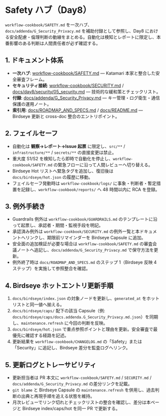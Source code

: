 # Safety ハブ（Day8）

`workflow-cookbook/SAFETY.md` を一次ハブ、`docs/addenda/G_Security_Privacy.md` を補助付録として参照し、Day8 における安全配慮・倫理判断の動線をまとめる。自動化は検知とレポートに限定し、本番影響のある判断は人間責任者が必ず確認する。

## 1. ドキュメント体系
- **一次ハブ**: [workflow-cookbook/SAFETY.md](../workflow-cookbook/SAFETY.md) — Katamari 本家と整合した安全審査フレーム。
- **セキュリティ接続**: [workflow-cookbook/SECURITY.md](../workflow-cookbook/SECURITY.md) / [docs/day8/security/05_security.md](day8/security/05_security.md) — 技術的な緩和策とチェックリスト。
- **付録**: [docs/addenda/G_Security_Privacy.md](addenda/G_Security_Privacy.md) — キー管理・ログ衛生・通信保護の運用ノート。
- **索引用**: [docs/ROADMAP_AND_SPECS.md](ROADMAP_AND_SPECS.md) / [docs/README.md](README.md) — Birdseye 更新と cross-doc 整合のエントリポイント。

## 2. フェイルセーフ
- 自動化は **観察→レポート→Issue 起票** に限定し、`src/**` / `infrastructure/**` / `secrets/**` の直接変更は禁止。
- 重大度 S1/S2 を検知したら即時で自動化を停止し、`workflow-cookbook/SAFETY.md` の緊急フローに沿って人間レビューへ切り替える。
- Birdseye Hot リストへ緊急タグを追加し、復旧後は `docs/birdseye/hot.json` の履歴に移動。
- フェイルセーフ発動時は `workflow-cookbook/logs/` に事象・判断者・暫定措置を記録し、`workflow-cookbook/reports/` へ 48 時間以内に RCA を登録。

## 3. 例外手続き
- Guardrails 例外は `workflow-cookbook/GUARDRAILS.md` のテンプレートに沿って起票し、承認者・期間・監視手段を明記。
- 承認済み例外は `workflow-cookbook/SECURITY.md` の例外一覧と本ドキュメントへリンクし、期限前リマインダーを Birdseye Capsule に追加。
- 安全面の追加検証が必要な場合は `workflow-cookbook/SAFETY.md` の審査会議ノートへ追記し、`docs/addenda/G_Security_Privacy.md` で保守方法を更新。
- 例外終了時は `docs/ROADMAP_AND_SPECS.md` のステップ 1（Birdseye 反映 4 ステップ）を実施して参照整合を確認。

## 4. Birdseye ホットエントリ更新手順
1. `docs/birdseye/index.json` の対象ノードを更新し、`generated_at` をホットリストと同一値へ揃える。
2. `docs/birdseye/caps/` 配下の該当 Capsule（例: `docs/birdseye/caps/docs.addenda.G_Security_Privacy.md.json`）を同期し、`maintenance.refresh` に今回の判断を反映。
3. `docs/birdseye/hot.json` で重点参照ポイントと理由を更新。安全審査で最優先に確認する経路を記述。
4. 更新結果を `workflow-cookbook/CHANGELOG.md` の「Safety」または「Security」に追記し、Birdseye 差分を監査ログへリンク。

## 5. 更新ログとトレーサビリティ
- 更新担当者は PR 本文に `workflow-cookbook/SAFETY.md` / `SECURITY.md` / `docs/addenda/G_Security_Privacy.md` の差分リンクを記載。
- `git blame` と Birdseye Capsule の `maintenance.refresh` を併用し、過去判断の出典と再現手順を追える状態を維持。
- 月次レビューでリンク切れとチェックリストの整合を確認し、差分は本ページと Birdseye index/caps/hot を同一 PR で更新する。
